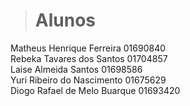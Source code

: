 > # Alunos  
Matheus Henrique Ferreira 01690840  
Rebeka Tavares dos Santos 01704857  
Laise Almeida Santos 01698586  
Yuri Ribeiro do Nascimento 01675629  
Diogo Rafael de Melo Buarque  01693420
